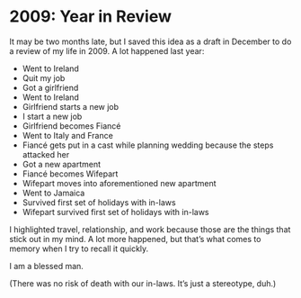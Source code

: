 <template data-parse>2010-03-11 #yearInReview #noIndex</template>

# 2009: Year in Review

It may be two months late, but I saved this idea as a draft in December to do a review of my life in 2009. A lot happened last year:

- Went to Ireland
- Quit my job
- Got a girlfriend
- Went to Ireland
- Girlfriend starts a new job
- I start a new job
- Girlfriend becomes Fiancé
- Went to Italy and France
- Fiancé gets put in a cast while planning wedding because the steps attacked her
- Got a new apartment
- Fiancé becomes Wifepart
- Wifepart moves into aforementioned new apartment
- Went to Jamaica
- Survived first set of holidays with in-laws
- Wifepart survived first set of holidays with in-laws

I highlighted travel, relationship, and work because those are the things that stick out in my mind. A lot more happened, but that’s what comes to memory when I try to recall it quickly.

I am a blessed man.

(There was no risk of death with our in-laws. It’s just a stereotype, duh.)

